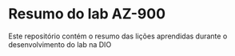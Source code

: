 # Resumo do lab AZ-900

Este repositório contém o resumo das lições aprendidas durante o desenvolvimento do lab na DIO
